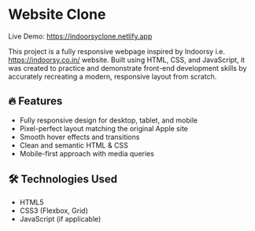 # Website Clone
Live Demo: https://indoorsyclone.netlify.app

This project is a fully responsive webpage inspired by Indoorsy i.e. https://indoorsy.co.in/ website. Built using HTML, CSS, and JavaScript, it was created to practice and demonstrate front-end development skills by accurately recreating a modern, responsive layout from scratch.

## 🔥 Features

- Fully responsive design for desktop, tablet, and mobile
- Pixel-perfect layout matching the original Apple site
- Smooth hover effects and transitions
- Clean and semantic HTML & CSS
- Mobile-first approach with media queries

## 🛠️ Technologies Used

- HTML5
- CSS3 (Flexbox, Grid)
- JavaScript (if applicable)




